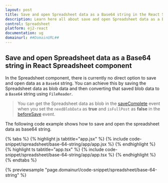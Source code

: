 ```yaml
---
layout: post
title: Save and open Spreadsheet data as a Base64 string in the React Spreadsheet component | Syncfusion
description: Learn here all about save and open Spreadsheet data as a Base64 string in Syncfusion React Spreadsheet component of Syncfusion Essential JS 2 and more.
control: Spreadsheet 
platform: ej2-react
documentation: ug
domainurl: ##DomainURL##
---
```


## Save and open Spreadsheet data as a Base64 string in React Spreadsheet component

In the Spreadsheet component, there is currently no direct option to save and open data as a `Base64` string. You can achieve this by saving the Spreadsheet data as blob data and then converting that saved blob data to a `Base64` string using `FileReader`.

> You can get the Spreadsheet data as blob in the [saveComplete](https://ej2.syncfusion.com/react/documentation/api/spreadsheet/#savecomplete) event when you set the  `needBlobData` as **true** and `isFullPost` as **false** in the [beforeSave](https://ej2.syncfusion.com/react/documentation/api/spreadsheet/#beforesave) event.

The following code example shows how to save and open the spreadsheet data as base64 string.

{% tabs %}
{% highlight js tabtitle="app.jsx" %}
{% include code-snippet/spreadsheet/base-64-string/app/app.jsx %}
{% endhighlight %}
{% highlight ts tabtitle="app.tsx" %}
{% include code-snippet/spreadsheet/base-64-string/app/app.tsx %}
{% endhighlight %}
{% endtabs %}

{% previewsample "page.domainurl/code-snippet/spreadsheet/base-64-string" %}